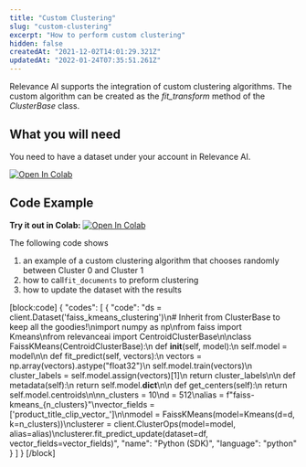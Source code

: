 ```yaml
---
title: "Custom Clustering"
slug: "custom-clustering"
excerpt: "How to perform custom clustering"
hidden: false
createdAt: "2021-12-02T14:01:29.321Z"
updatedAt: "2022-01-24T07:35:51.261Z"
---
```

Relevance AI supports the integration of custom clustering algorithms. The custom algorithm can be created as the *fit_transform* method of the *ClusterBase* class.

## What you will need
You need to have a dataset under your account in Relevance AI.

[![Open In Colab](https://colab.research.google.com/assets/colab-badge.svg)](https://colab.research.google.com/github/RelevanceAI/RelevanceAI-readme-docs/blob/v2.0.0/docs/clustering-features/clustering/_notebooks/RelevanceAI-ReadMe-Custom-Clustering.ipynb)

## Code Example

**Try it out in Colab:** [![Open In Colab](https://colab.research.google.com/assets/colab-badge.svg)](https://colab.research.google.com/github/RelevanceAI/RelevanceAI-readme-docs/blob/v2.0.0/docs/clustering-features/clustering/_notebooks/RelevanceAI-ReadMe-Custom-Clustering.ipynb)

The following code shows
1. an example of a custom clustering algorithm that chooses randomly between Cluster 0 and Cluster 1
2. how to call`fit_documents` to preform clustering
3. how to update the dataset with the results


[block:code]
{
  "codes": [
    {
      "code": "ds = client.Dataset('faiss_kmeans_clustering')\n# Inherit from ClusterBase to keep all the goodies!\nimport numpy as np\nfrom faiss import Kmeans\nfrom relevanceai import CentroidClusterBase\n\nclass FaissKMeans(CentroidClusterBase):\n    def __init__(self, model):\n        self.model = model\n\n    def fit_predict(self, vectors):\n        vectors = np.array(vectors).astype(\"float32\")\n        self.model.train(vectors)\n        cluster_labels = self.model.assign(vectors)[1]\n        return cluster_labels\n\n    def metadata(self):\n        return self.model.__dict__\n\n    def get_centers(self):\n        return self.model.centroids\n\nn_clusters = 10\nd = 512\nalias = f\"faiss-kmeans_{n_clusters}\"\nvector_fields = ['product_title_clip_vector_']\n\nmodel = FaissKMeans(model=Kmeans(d=d, k=n_clusters))\nclusterer = client.ClusterOps(model=model, alias=alias)\nclusterer.fit_predict_update(dataset=df, vector_fields=vector_fields)",
      "name": "Python (SDK)",
      "language": "python"
    }
  ]
}
[/block]


